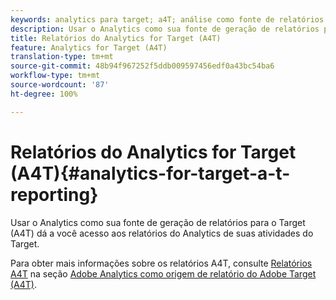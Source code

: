 ```yaml
---
keywords: analytics para target; a4T; análise como fonte de relatórios
description: Usar o Analytics como sua fonte de geração de relatórios para o Target (A4T) dá a você acesso aos relatórios do Analytics de suas atividades do Target.
title: Relatórios do Analytics for Target (A4T)
feature: Analytics for Target (A4T)
translation-type: tm+mt
source-git-commit: 48b94f967252f5ddb009597456edf0a43bc54ba6
workflow-type: tm+mt
source-wordcount: '87'
ht-degree: 100%

---
```



# Relatórios do Analytics for Target (A4T){#analytics-for-target-a-t-reporting}

Usar o Analytics como sua fonte de geração de relatórios para o Target (A4T) dá a você acesso aos relatórios do Analytics de suas atividades do Target.

Para obter mais informações sobre os relatórios A4T, consulte [Relatórios A4T](/help/c-integrating-target-with-mac/a4t/reporting.md#concept_716AF8D545AD404EAAEE99A6DB7B9483) na seção [Adobe Analytics como origem de relatório do Adobe Target (A4T)](/help/c-integrating-target-with-mac/a4t/a4t.md#concept_7540C8C04259434AB6EE33B09F47A1DE).
